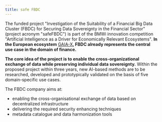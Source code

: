 ```yaml
---
title: safe FBDC
---
```


The funded project "Investigation of the Suitability of a Financial Big Data Cluster (FBDC) for Securing Data Sovereignty in the Financial Sector" (project acronym "safeFBDC") is part of the BMWi innovation competition "Artificial Intelligence as a Driver for Economically Relevant Ecosystems". **In the European ecosystem** [GAIA-X](https://www.bmwi.de/Redaktion/DE/Dossier/gaia-x.html)**, FBDC already represents the central use case in the domain of finance.**

**The core idea of the project is to enable the cross-organizational exchange of data while preserving individual data sovereignty.** Within the proposed project within three years, new AI-based methods are to be researched, developed and prototypically validated on the basis of five domain-specific use cases.

The FBDC company aims at:

- enabling the cross-organisational exchange of data based on decentralized infrastructure
- delivering the required security enhancing techniques
- metadata catalogue and data harmonization tools
